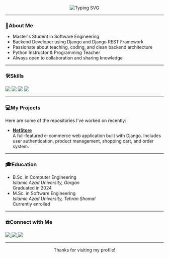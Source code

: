 <!-- Typing animation -->
<p align="center">
  <img src="https://readme-typing-svg.demolab.com?font=Fira+Code&duration=2500&pause=1000&color=3DB2FF&center=true&vCenter=true&width=435&lines=Hi!+I'm+a+Python+Instructor;Backend+Developer;Love+to+Code+and+Teach" alt="Typing SVG" />
</p>

---

### 👤About Me

- Master's Student in Software Engineering
- Backend Developer using Django and Django REST Framework  
- Passionate about teaching, coding, and clean backend architecture  
- Python Instructor & Programming Teacher  
- Always open to collaboration and sharing knowledge

---

### 🛠️Skills

<p align="left">
  <img src="https://img.shields.io/badge/Python-3776AB?style=for-the-badge&logo=python&logoColor=white" />
  <img src="https://img.shields.io/badge/Django-092E20?style=for-the-badge&logo=django&logoColor=white" />
  <img src="https://img.shields.io/badge/DRF-ff1709?style=for-the-badge&logo=django&logoColor=white" />
  <img src="https://img.shields.io/badge/Tkinter-1f1f1f?style=for-the-badge&logo=tkinter&logoColor=white" />
</p>

---

### 💻My Projects

Here are some of the repositories I've worked on recently:

- [**NetStore**](https://github.com/aryanpuransanaye/net-store)  
  A full-featured e-commerce web application built with Django. Includes user authentication, product management, shopping cart, and order system.

---

### 🎓Education

- B.Sc. in Computer Engineering  
  *Islamic Azad University, Gorgan*  
  Graduated in 2024
- M.Sc. in Software Engineering  
  *Islamic Azad University, Tehran Shomal*  
  Currently enrolled
  
---

### ☎️Connect with Me

<p align="left">
  <a href="https://www.instagram.com/arypnsy" target="_blank">
    <img src="https://img.shields.io/badge/Instagram-E4405F?style=for-the-badge&logo=instagram&logoColor=white" />
  </a>
  <a href="https://www.linkedin.com/in/aryan-puransanaye/" target="_blank">
    <img src="https://img.shields.io/badge/LinkedIn-0077B5?style=for-the-badge&logo=linkedin&logoColor=white" />
  </a>
  <a href="https://discord.com/users/801045534483546133" target="_blank">
    <img src="https://img.shields.io/badge/Discord-E4405F?style=for-the-badge&logo=Discord&logoColor=white" />
  </a>
</p>

---

<p align="center">
  Thanks for visiting my profile!
</p>
